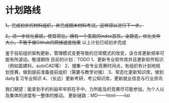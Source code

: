 # 计划路线

~~1，完成初步的材料组织，并完成期末材料考试。这样得以进行下一步。~~

~~2，进一步优化表现，使其常驻。拥有一个美观的index首页。全静态，优化文件大小，不致于被Github的网络速度拖累~~
以上计划已经初步完成

鉴于目前组织架构更新，管理模式变更导致的日常模式的改变，该仓库更新频率可能有所波动。敬请期待
目前的计划：TODO
1、更新专业软件库并且更新软件知识（例如盈建科，autoCAD等）
2、搜集一些专业竞赛时间点，有组织有计划地规划竞赛，做到提前准备提前组织（需要与教学对接）
3、常态化更新知识库，做到daily复习专业知识
4、（长远）更新考研，考公知识库，更新就业信息与行业资讯

我们期望：能拿到手的利益牢牢抓在手中，力所能及的竞赛尽可能参加。为个人以及集体的进度有一整体的推动。
更新链路：MD——html——list
